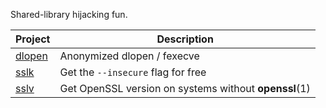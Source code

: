 Shared-library hijacking fun.

| Project | Description |
| --- | --- |
| [dlopen](dlopen) | Anonymized dlopen / fexecve |
| [sslk](sslk) | Get the `--insecure` flag for free |
| [sslv](sslv) | Get OpenSSL version on systems without **openssl**(1) |
